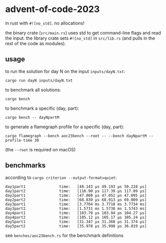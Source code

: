 # advent-of-code-2023

in rust with `#![no_std]`. no allocations!

the binary crate (`src/main.rs`) uses std to get command-line flags and read
the input. the library crate sets `#![no_std]` in `src/lib.rs` (and pulls in
the rest of the code as modules).

## usage

to run the solution for day N on the input `inputs/dayN.txt`:

    cargo run dayN inputs/dayN.txt

to benchmark all solutions:

    cargo bench

to benchmark a specific (day, part):

    cargo bench -- dayNpartM

to generate a flamegraph profile for a specific (day, part):

    cargo flamegraph --bench aoc23bench --root -- --bench dayNpartM --profile-time 30

(the `--root` is required on macOS)

## benchmarks

according to `cargo criterion --output-format=quiet`:

```
day1part1               time:   [48.143 µs 49.193 µs 50.228 µs]
day1part2               time:   [116.90 µs 117.39 µs 117.89 µs]
day2part1               time:   [47.008 µs 47.052 µs 47.095 µs]
day2part2               time:   [68.830 µs 68.913 µs 69.009 µs]
day3part1               time:   [3.7704 ms 3.7718 ms 3.7734 ms]
day3part2               time:   [1.5731 ms 1.5738 ms 1.5743 ms]
day4part1               time:   [103.70 µs 103.94 µs 104.27 µs]
day4part2               time:   [105.12 µs 105.17 µs 105.24 µs]
day5part1               time:   [31.347 µs 31.360 µs 31.374 µs]
day5part2               time:   [35.978 µs 35.998 µs 36.019 µs]
```

see `benches/aoc23bench.rs` for the benchmark definitions
